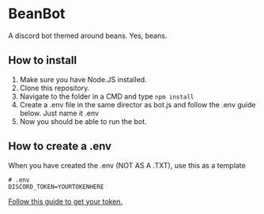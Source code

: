 # BeanBot
A discord bot themed around beans. Yes, beans.

## How to install
1. Make sure you have Node.JS installed.
2. Clone this repository.
3. Navigate to the folder in a CMD and type `npm install`
4. Create a .env file in the same director as bot.js and follow the .env guide below. Just name it .env
5. Now you should be able to run the bot.

## How to create a .env
When you have created the .env (NOT AS A .TXT), use this as a template

    
```
# .env
DISCORD_TOKEN=YOURTOKENHERE
```    
[Follow this guide to get your token.](https://www.writebots.com/discord-bot-token/)
